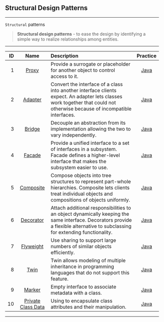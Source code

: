 ## Structural Design Patterns
***

`Structural` patterns
> **Structural design patterns** - to ease the design by identifying a simple way
> to realize relationships among entities.

***
|  ID |                                    Name                                    | Description                                                                                                                                                                   |                                             Practice                                             |
|----:|:--------------------------------------------------------------------------:|:------------------------------------------------------------------------------------------------------------------------------------------------------------------------------|:------------------------------------------------------------------------------------------------:|
|   1 |            [Proxy](https://en.wikipedia.org/wiki/Proxy_pattern)            | Provide a surrogate or placeholder for another object to control access to it.                                                                                                |      [Java](/src/main/java/com/witalis/design/patterns/pattern/structural/proxy/Proxy.java)      |
|   2 |          [Adapter](https://en.wikipedia.org/wiki/Adapter_pattern)          | Convert the interface of a class into another interface clients expect. An adapter lets classes work together that could not otherwise because of incompatible interfaces.    |    [Java](/src/main/java/com/witalis/design/patterns/pattern/structural/adapter/Adapter.java)    |
|   3 |           [Bridge](https://en.wikipedia.org/wiki/Bridge_pattern)           | Decouple an abstraction from its implementation allowing the two to vary independently.                                                                                       |     [Java](/src/main/java/com/witalis/design/patterns/pattern/structural/bridge/Bridge.java)     |
|   4 |           [Facade](https://en.wikipedia.org/wiki/Facade_pattern)           | Provide a unified interface to a set of interfaces in a subsystem. Facade defines a higher-level interface that makes the subsystem easier to use.                            |     [Java](/src/main/java/com/witalis/design/patterns/pattern/structural/facade/Facade.java)     |
|   5 |        [Composite](https://en.wikipedia.org/wiki/Composite_pattern)        | Compose objects into tree structures to represent part-whole hierarchies. Composite lets clients treat individual objects and compositions of objects uniformly.              |  [Java](/src/main/java/com/witalis/design/patterns/pattern/structural/composite/Composite.java)  |
|   6 |        [Decorator](https://en.wikipedia.org/wiki/Decorator_pattern)        | Attach additional responsibilities to an object dynamically keeping the same interface. Decorators provide a flexible alternative to subclassing for extending functionality. |  [Java](/src/main/java/com/witalis/design/patterns/pattern/structural/decorator/Decorator.java)  |
|   7 |        [Flyweight](https://en.wikipedia.org/wiki/Flyweight_pattern)        | Use sharing to support large numbers of similar objects efficiently.                                                                                                          |  [Java](/src/main/java/com/witalis/design/patterns/pattern/structural/flyweight/Flyweight.java)  |
|   8 |             [Twin](https://en.wikipedia.org/wiki/Twin_pattern)             | Twin allows modeling of multiple inheritance in programming languages that do not support this feature.                                                                       |       [Java](/src/main/java/com/witalis/design/patterns/pattern/structural/twin/Twin.java)       |
|   9 |      [Marker](https://en.wikipedia.org/wiki/Marker_interface_pattern)      | Empty interface to associate metadata with a class.                                                                                                                           |     [Java](/src/main/java/com/witalis/design/patterns/pattern/structural/marker/Marker.java)     |
|  10 | [Private Class Data](https://handwiki.org/wiki/Private_class_data_pattern) | Using to encapsulate class attributes and their manipulation.                                                                                                                 | [Java](/src/main/java/com/witalis/design/patterns/pattern/structural/data/PrivateClassData.java) |
***

